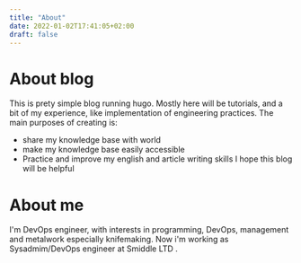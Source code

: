```yaml
---
title: "About"
date: 2022-01-02T17:41:05+02:00
draft: false
---
```


# About blog
This is prety simple blog running hugo.
Mostly here will be tutorials, and a bit of my experience, like implementation of engineering practices.
The main purposes of creating is:
- share my knowledge base with world
- make my knowledge base easily accessible
- Practice and improve my english and article writing skills
I hope this blog will be helpful

# About me
I'm DevOps engineer, with interests in programming, DevOps, management and metalwork especially knifemaking. 
Now i'm working as Sysadmim/DevOps engineer at Smiddle LTD . 
